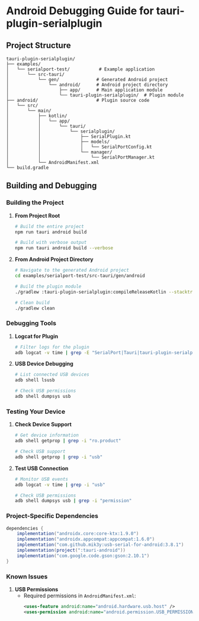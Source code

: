 # Android Debugging Guide for tauri-plugin-serialplugin

## Project Structure

```
tauri-plugin-serialplugin/
├── examples/
│   └── serialport-test/           # Example application
│       └── src-tauri/
│           └── gen/              # Generated Android project
│               └── android/      # Android project directory
│                   ├── app/      # Main application module
│                   └── tauri-plugin-serialplugin/  # Plugin module
├── android/                      # Plugin source code
│   └── src/
│       └── main/
│           ├── kotlin/
│           │   └── app/
│           │       └── tauri/
│           │           └── serialplugin/
│           │               ├── SerialPlugin.kt
│           │               ├── models/
│           │               │   └── SerialPortConfig.kt
│           │               └── manager/
│           │                   └── SerialPortManager.kt
│           └── AndroidManifest.xml
└── build.gradle
```

## Building and Debugging

### Building the Project

1. **From Project Root**
   ```bash
   # Build the entire project
   npm run tauri android build
   
   # Build with verbose output
   npm run tauri android build --verbose
   ```

2. **From Android Project Directory**
   ```bash
   # Navigate to the generated Android project
   cd examples/serialport-test/src-tauri/gen/android
   
   # Build the plugin module
   ./gradlew :tauri-plugin-serialplugin:compileReleaseKotlin --stacktrace --info
   
   # Clean build
   ./gradlew clean
   ```

### Debugging Tools

1. **Logcat for Plugin**
   ```bash
   # Filter logs for the plugin
   adb logcat -v time | grep -E "SerialPort|Tauri|tauri-plugin-serialplugin"
   ```

2. **USB Device Debugging**
   ```bash
   # List connected USB devices
   adb shell lsusb
   
   # Check USB permissions
   adb shell dumpsys usb
   ```

### Testing Your Device

1. **Check Device Support**
   ```bash
   # Get device information
   adb shell getprop | grep -i "ro.product"
   
   # Check USB support
   adb shell getprop | grep -i "usb"
   ```

2. **Test USB Connection**
   ```bash
   # Monitor USB events
   adb logcat -v time | grep -i "usb"
   
   # Check USB permissions
   adb shell dumpsys usb | grep -i "permission"
   ```

### Project-Specific Dependencies

```gradle
dependencies {
    implementation("androidx.core:core-ktx:1.9.0")
    implementation("androidx.appcompat:appcompat:1.6.0")
    implementation("com.github.mik3y:usb-serial-for-android:3.8.1")
    implementation(project(":tauri-android"))
    implementation("com.google.code.gson:gson:2.10.1")
}
```

### Known Issues

1. **USB Permissions**
    - Required permissions in `AndroidManifest.xml`:
      ```xml
      <uses-feature android:name="android.hardware.usb.host" />
      <uses-permission android:name="android.permission.USB_PERMISSION" />
      ```